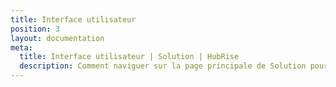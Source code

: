 ```yaml
---
title: Interface utilisateur
position: 3
layout: documentation
meta:
  title: Interface utilisateur | Solution | HubRise
  description: Comment naviguer sur la page principale de Solution pour accéder aux informations sur les commandes et personnaliser son comportement.
---
```

